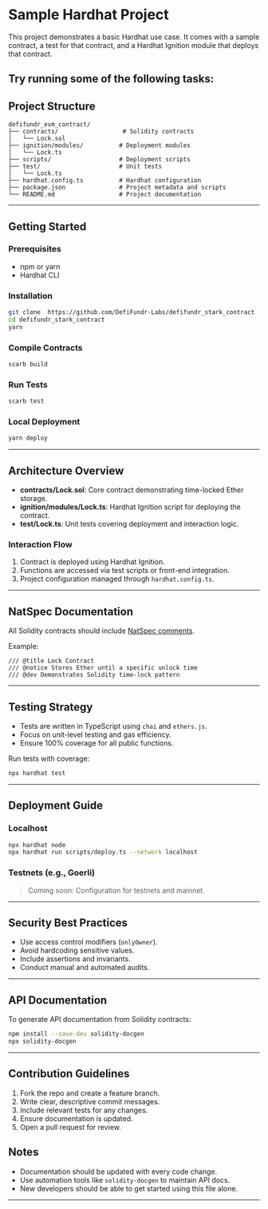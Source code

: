 # Sample Hardhat Project

This project demonstrates a basic Hardhat use case. It comes with a sample contract, a test for that contract, and a Hardhat Ignition module that deploys that contract.

## Try running some of the following tasks:

## Project Structure

```
defifundr_evm_contract/
├── contracts/                  # Solidity contracts
│   └── Lock.sol
├── ignition/modules/          # Deployment modules
│   └── Lock.ts
├── scripts/                   # Deployment scripts
├── test/                      # Unit tests
│   └── Lock.ts
├── hardhat.config.ts          # Hardhat configuration
├── package.json               # Project metadata and scripts
└── README.md                  # Project documentation
```

---

## Getting Started

### Prerequisites

- npm or yarn
- Hardhat CLI

### Installation

```bash
git clone  https://github.com/DefiFundr-Labs/defifundr_stark_contract
cd defifundr_stark_contract
yarn
```

### Compile Contracts

```bash
scarb build
```

### Run Tests

```bash
scarb test
```

### Local Deployment

```bash
yarn deploy
```

---

## Architecture Overview

- **contracts/Lock.sol**: Core contract demonstrating time-locked Ether storage.
- **ignition/modules/Lock.ts**: Hardhat Ignition script for deploying the contract.
- **test/Lock.ts**: Unit tests covering deployment and interaction logic.

### Interaction Flow

1. Contract is deployed using Hardhat Ignition.
2. Functions are accessed via test scripts or front-end integration.
3. Project configuration managed through `hardhat.config.ts`.

---

## NatSpec Documentation

All Solidity contracts should include [NatSpec comments](https://docs.soliditylang.org/en/latest/natspec-format.html).

Example:

```solidity
/// @title Lock Contract
/// @notice Stores Ether until a specific unlock time
/// @dev Demonstrates Solidity time-lock pattern
```

---

## Testing Strategy

- Tests are written in TypeScript using `chai` and `ethers.js`.
- Focus on unit-level testing and gas efficiency.
- Ensure 100% coverage for all public functions.

Run tests with coverage:

```bash
npx hardhat test
```

---

## Deployment Guide

### Localhost

```bash
npx hardhat node
npx hardhat run scripts/deploy.ts --network localhost
```

### Testnets (e.g., Goerli)

> Coming soon: Configuration for testnets and mainnet.

---

## Security Best Practices

- Use access control modifiers (`onlyOwner`).
- Avoid hardcoding sensitive values.
- Include assertions and invariants.
- Conduct manual and automated audits.

---

## API Documentation

To generate API documentation from Solidity contracts:

```bash
npm install --save-dev solidity-docgen
npx solidity-docgen
```

---

## Contribution Guidelines

1. Fork the repo and create a feature branch.
2. Write clear, descriptive commit messages.
3. Include relevant tests for any changes.
4. Ensure documentation is updated.
5. Open a pull request for review.

## Notes

- Documentation should be updated with every code change.
- Use automation tools like `solidity-docgen` to maintain API docs.
- New developers should be able to get started using this file alone.

---
